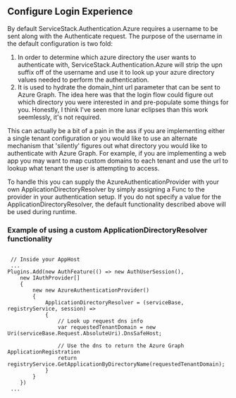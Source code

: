 ## Configure Login Experience

By default ServiceStack.Authentication.Azure requires a username to be sent along with the Authenticate
request. The purpose of the username in the default configuration is two fold:

1. In order to determine which azure directory the user wants to authenticate with, ServiceStack.Authentication.Azure
will strip the upn suffix off of the username and use it to look up your azure directory values needed to perform the authentication.
2. It is used to hydrate the domain_hint url parameter that can be sent to Azure Graph. The idea here was that the login flow could
figure out which directory you were interested in and pre-populate some things for you. Honestly, I think I've seen more lunar eclipses
than this work seemlessly, it's not required.


This can actually be a bit of a pain in the ass if you are implementing either a single tenant
configuration or you would like to use an alternate mechanism that 'silently' figures out what directory 
you would like to authenticate with Azure Graph. For example, if you are implementing a web app you may want to map 
custom domains to each tenant and use the url to lookup what tenant the user is attempting to access.

To handle this you can supply the AzureAuthenticationProvider with your own ApplicationDirectoryResolver by simply assigning a Func 
to the provider in your authentication setup. If you do not specify a value for the ApplicationDirectoryResolver, the default
functionality described above will be used during runtime.

### Example of using a custom ApplicationDirectoryResolver functionality

```

 // Inside your AppHost
 ...
Plugins.Add(new AuthFeature(() => new AuthUserSession(),
    new IAuthProvider[]
    {
        new new AzureAuthenticationProvider()
        {
            ApplicationDirectoryResolver = (serviceBase, registryService, session) => 
            {                
                // Look up request dns info
                var requestedTenantDomain = new Uri(serviceBase.Request.AbsoluteUri).DnsSafeHost;

                // Use the dns to return the Azure Graph ApplicationRegistration
                return registryService.GetApplicationByDirectoryName(requestedTenantDomain);
            }
        }
    })
 ...
```
